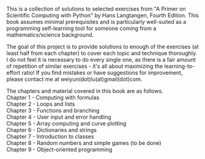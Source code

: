 This is a collection of solutions to selected exercises from "A Primer on Scientific Computing with Python" by Hans Langtangen, Fourth Edition.
This book assumes minimal prerequisites and is particularly well-suited as a programming self-learning tool for someone coming from a mathematics/science background.

The goal of this project is to provide solutions to enough of the exercises (at least half from each chapter) to cover each topic and technique thoroughly. 
I do not feel it is necessary to do every single one, as there is a fair amount of repetition of similar exercises - it's all about maximizing the learning-to-effort ratio! 
If you find mistakes or have suggestions for improvement, please contact me at weiyun(dot)lu(at)gmail(dot)com.

The chapters and material covered in this book are as follows.  
Chapter 1 - Computing with formulas  
Chapter 2 - Loops and lists  
Chapter 3 - Functions and branching   
Chapter 4 - User input and error handling  
Chapter 5 - Array computing and curve plotting  
Chapter 6 - Dictionaries and strings  
Chapter 7 - Introduction to classes  
Chapter 8 - Random numbers and simple games (to be done)  
Chapter 9 - Object-oriented programming